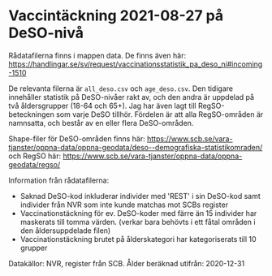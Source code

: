 # Vaccintäckning 2021-08-27 på DeSO-nivå

Rådatafilerna finns i mappen data. De finns även här: https://handlingar.se/sv/request/vaccinationsstatistik_pa_deso_ni#incoming-1510

De relevanta filerna är `all_deso.csv` och `age_deso.csv`. Den tidigare innehåller statistik på DeSO-nivåer rakt av, och den andra är uppdelad på två åldersgrupper (18-64 och 65+). Jag har även lagt till RegSO-beteckningen som varje DeSO tillhör. Fördelen är att alla RegSO-områden är namnsatta, och består av en eller flera DeSO-områden. 

Shape-filer för DeSO-områden finns här: https://www.scb.se/vara-tjanster/oppna-data/oppna-geodata/deso--demografiska-statistikomraden/ och RegSO här: https://www.scb.se/vara-tjanster/oppna-data/oppna-geodata/regso/

Information från rådatafilerna: 

* Saknad DeSO-kod inkluderar individer med 'REST' i sin DeSO-kod samt individer från NVR som inte kunde matchas mot SCBs register
* Vaccinationstäckning för ev. DeSO-koder med färre än 15 individer har maskerats till tomma värden. (verkar bara behövts i ett fåtal områden i den åldersuppdelade filen)
* Vaccinationstäckning brutet på ålderskategori har kategoriserats till 10 grupper

Datakällor: NVR, register från SCB. Ålder beräknad utifrån: 2020-12-31
